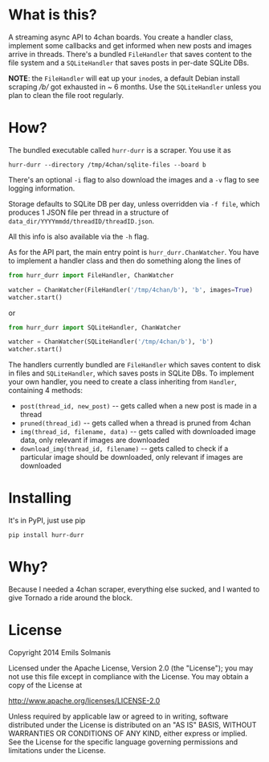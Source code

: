 # What is this?

A streaming async API to 4chan boards. You create a handler class, implement some callbacks and get informed when new
posts and images arrive in threads. There's a bundled `FileHandler` that saves content to the file system and a
`SQLiteHandler` that saves posts in per-date SQLite DBs.

**NOTE**: the `FileHandler` will eat up your `inode`s, a default Debian install scraping */b/* got exhausted in ~ 6
months. Use the `SQLiteHandler` unless you plan to clean the file root regularly.

# How?

The bundled executable called `hurr-durr` is a scraper. You use it as

    hurr-durr --directory /tmp/4chan/sqlite-files --board b

There's an optional `-i` flag to also download the images and a `-v` flag to see logging information.

Storage defaults to SQLite DB per day, unless overridden via `-f file`, which produces 1 JSON file per thread in a 
structure of `data_dir/YYYYmmdd/threadID/threadID.json`.

All this info is also available via the `-h` flag.

As for the API part, the main entry point is `hurr_durr.ChanWatcher`. You have to implement a handler class and then
do something along the lines of

```python
from hurr_durr import FileHandler, ChanWatcher

watcher = ChanWatcher(FileHandler('/tmp/4chan/b'), 'b', images=True)
watcher.start()
```

or

```python
from hurr_durr import SQLiteHandler, ChanWatcher

watcher = ChanWatcher(SQLiteHandler('/tmp/4chan/b'), 'b')
watcher.start()
```

The handlers currently bundled are `FileHandler` which saves content to disk in files and `SQLiteHandler`, which saves
posts in SQLite DBs. To implement your own handler, you need to create a class inheriting from `Handler`, 
containing 4 methods:

 * `post(thread_id, new_post)` -- gets called when a new post is made in a thread
 * `pruned(thread_id)` -- gets called when a thread is pruned from 4chan
 * `img(thread_id, filename, data)` -- gets called with downloaded image data, only relevant if images are downloaded
 * `download_img(thread_id, filename)` -- gets called to check if a particular image should be downloaded, only relevant
    if images are downloaded

# Installing

It's in PyPI, just use pip

    pip install hurr-durr

# Why?

Because I needed a 4chan scraper, everything else sucked, and I wanted to give Tornado a ride around the block.

# License

 Copyright 2014 Emils Solmanis

   Licensed under the Apache License, Version 2.0 (the "License");
   you may not use this file except in compliance with the License.
   You may obtain a copy of the License at

   http://www.apache.org/licenses/LICENSE-2.0

   Unless required by applicable law or agreed to in writing, software
   distributed under the License is distributed on an "AS IS" BASIS,
   WITHOUT WARRANTIES OR CONDITIONS OF ANY KIND, either express or implied.
   See the License for the specific language governing permissions and
   limitations under the License.